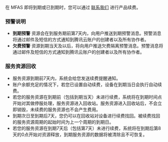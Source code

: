在 MFAS 即将到期或已到期时，您可以通过 [联系我们](https://cloud.tencent.com/online-service?from=sales&source=PRESALE) 进行产品续费。

### 预警说明
- **到期预警**
资源会在到服务期前第7天内，向用户推送到期预警消息。预警消息将通过邮件及短信的方式通知到腾讯云账户的创建者以及所有协作者。
- **欠费预警**
资源到期当天及以后，将向用户推送欠费隔离预警消息。预警消息将通过邮件及短信的方式通知到腾讯云账户的创建者以及所有协作者。

### 服务资源回收
- 服务资源到期前7天内，系统会给您发送续费提醒通知。
- 账户余额充足的情况下，若您已设置自动续费，设备在到期当日会执行自动续费。
- 若您的服务资源在到期前（包括到期当天）未进行续费，系统将在到期时间点开始对其做停服处理，服务资源进入回收站。服务资源进入回收站后，不会立即销毁，未续费的服务资源也不会产生费用。
- 到期次日至到期后7天，您仍可以在回收站对设备进行续费找回。被续费找回的服务资源周期的起始时间为上一个周期的到期日。
- 若您的服务资源在到期7天后（包括第7天）未进行续费，系统将在到期后第8天的0点开始对资源释放，到期服务资源的数据将被清除且不可恢复。




